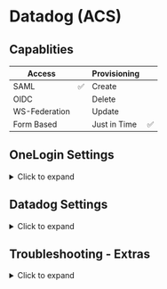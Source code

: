 # Datadog (ACS)

## Capablities

| Access |	| Provisioning |	|
|--|--|--|--|
| SAML | ✅ | Create |	|
| OIDC | | Delete |	|
| WS-Federation |  | Update |	|
| Form Based |  |Just in Time|✅|

## OneLogin Settings
<details>
<summary>Click to expand</summary>

| :eu: The example used is **EU** but it will work with the US domain.   |
|-----------------------------------------|
<br>
| :eu: The example used is **EU** but it will work with the US domain.   |
|-----------------------------------------|

- Applications -> <span style="color:red">Add App</span>.
- SAML Custom Connector (Advanced)

### Info

Datadog (Assertion Consumer Service)

- Icons 
    - [Horizontal](img/dd_logo_h_rgb.png "Purple and white").
    - [Square](img/dd_icon_rgb.png "Purple and white").
 

### Configuration

First Header  | Second Header
------------- | -------------
RelayState  | 
Audience (EntityID)  | `https://app.datadoghq.eu/account/saml/metadata.xml`
Recipient  | `https://app.datadoghq.eu/account/saml/assertion/id/<yourid>`
ACS (Consumer) URL Validator*  | `[-a-zA-Z0-9@:%._\+~#=]{2,256}\.[a-z]{2,6}\b([-a-zA-Z0-9@:%_\+.~#?&//=]*)`
ACS (Consumer) URL*  | ``https://app.datadoghq.eu/account/saml/assertion/id/<yourid>``
Single Logout URL  | 
Login URL  | 
SAML not valid before  | 3
SAML not valid on or after  | 3
SAML initiater  | OneLogin
SAML nameID format  | Email
SAML issuer type  | Specific
SAML signature element  | Assertion
Encrypt assertion  | [ ]
SAML encryption method  | TRIPLEDES-CBC
Send NameID Format in SLO Request  | [ ]
Sign SLO Request  | [ ]
SAML sessionNotOnOrAfter  | 1440
Generate AttributeValue tag for empty values  | [ ]
Sign SLO Response  | [ ]
SAML Encryption  | 

## Parameters

| SAML Custom Connector (Advanced) Field      | Value |
| ----------- | ----------- |
| NameID (fka Email)     | Email       |
|  eduPersonPrincipalName `*` |    Email    |
|  givenName `*` |   First Name      |
|  sn `*` |    Last Name     |
|  urn:oid:1.3.6.1.4.1.5923.1.1.1.6 `*` |    Email     |
|  urn:oid:2.5.4.4 `*` |    Last Name     |
|  urn:oid:2.5.4.42 `*` |    First Name     |

`*` ☑️ Include in SAML assertion

## Rules

## SSO

## Acess

Assign it to yourself for testing

## Users

## Privileges

</details>

## Datadog Settings

<details>
<summary>Click to expand</summary>

<ol>
    <li>Log into Datadog and go to your users (bottom left)</li>
    <li>Organization Settings -> Login Methods -> SAML</li>
    <li>Upload the Metadata File downloaded from the Datadog Applicaton you created in OneLogin</li>
    <li>✅ "Identity Provider (IdP) Initated Login" and copy the URL for 
</details>


## Troubleshooting - Extras

<details>
<summary>Click to expand</summary>

![Red Exclamation Error](img/fail.png)

If you see any error similar to the above. Upload the metadata file again. Usally works on the second attempt

</details>

